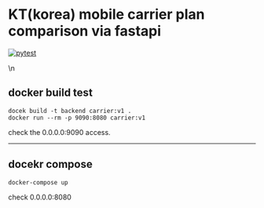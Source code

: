 # KT(korea) mobile carrier plan comparison via fastapi

[![pytest](https://github.com/CodeMath/carrier-plan-comparison-fastapi/actions/workflows/python-app.yml/badge.svg)](https://github.com/CodeMath/carrier-plan-comparison-fastapi/actions/workflows/python-app.yml)

<!-- Pytest Coverage Comment:Begin -->
\n<!-- Pytest Coverage Comment:End -->


## docker build test

```
docek build -t backend carrier:v1 .
docker run --rm -p 9090:8080 carrier:v1
```
check the 0.0.0.0:9090 access. 

***
## docekr compose
```
docker-compose up
```
check 0.0.0.0:8080